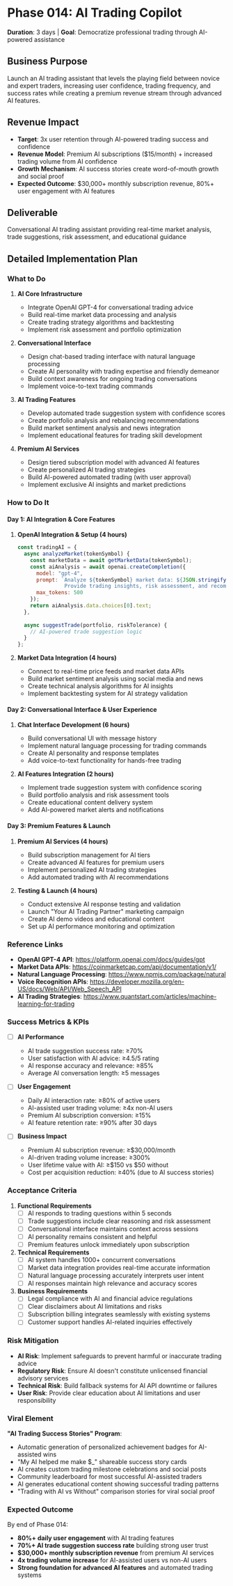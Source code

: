 # Phase 014: AI Trading Copilot
**Duration**: 3 days | **Goal**: Democratize professional trading through AI-powered assistance

## Business Purpose
Launch an AI trading assistant that levels the playing field between novice and expert traders, increasing user confidence, trading frequency, and success rates while creating a premium revenue stream through advanced AI features.

## Revenue Impact
- **Target**: 3x user retention through AI-powered trading success and confidence
- **Revenue Model**: Premium AI subscriptions ($15/month) + increased trading volume from AI confidence
- **Growth Mechanism**: AI success stories create word-of-mouth growth and social proof
- **Expected Outcome**: $30,000+ monthly subscription revenue, 80%+ user engagement with AI features

## Deliverable
Conversational AI trading assistant providing real-time market analysis, trade suggestions, risk assessment, and educational guidance

## Detailed Implementation Plan

### What to Do
1. **AI Core Infrastructure**
   - Integrate OpenAI GPT-4 for conversational trading advice
   - Build real-time market data processing and analysis
   - Create trading strategy algorithms and backtesting
   - Implement risk assessment and portfolio optimization

2. **Conversational Interface**
   - Design chat-based trading interface with natural language processing
   - Create AI personality with trading expertise and friendly demeanor
   - Build context awareness for ongoing trading conversations
   - Implement voice-to-text trading commands

3. **AI Trading Features**
   - Develop automated trade suggestion system with confidence scores
   - Create portfolio analysis and rebalancing recommendations
   - Build market sentiment analysis and news integration
   - Implement educational features for trading skill development

4. **Premium AI Services**
   - Design tiered subscription model with advanced AI features
   - Create personalized AI trading strategies
   - Build AI-powered automated trading (with user approval)
   - Implement exclusive AI insights and market predictions

### How to Do It

#### Day 1: AI Integration & Core Features
1. **OpenAI Integration & Setup (4 hours)**
   ```javascript
   const tradingAI = {
     async analyzeMarket(tokenSymbol) {
       const marketData = await getMarketData(tokenSymbol);
       const aiAnalysis = await openai.createCompletion({
         model: "gpt-4",
         prompt: `Analyze ${tokenSymbol} market data: ${JSON.stringify(marketData)}. 
                  Provide trading insights, risk assessment, and recommendation.`,
         max_tokens: 500
       });
       return aiAnalysis.data.choices[0].text;
     },
     
     async suggestTrade(portfolio, riskTolerance) {
       // AI-powered trade suggestion logic
     }
   };
   ```

2. **Market Data Integration (4 hours)**
   - Connect to real-time price feeds and market data APIs
   - Build market sentiment analysis using social media and news
   - Create technical analysis algorithms for AI insights
   - Implement backtesting system for AI strategy validation

#### Day 2: Conversational Interface & User Experience
1. **Chat Interface Development (6 hours)**
   - Build conversational UI with message history
   - Implement natural language processing for trading commands
   - Create AI personality and response templates
   - Add voice-to-text functionality for hands-free trading

2. **AI Features Integration (2 hours)**
   - Implement trade suggestion system with confidence scoring
   - Build portfolio analysis and risk assessment tools
   - Create educational content delivery system
   - Add AI-powered market alerts and notifications

#### Day 3: Premium Features & Launch
1. **Premium AI Services (4 hours)**
   - Build subscription management for AI tiers
   - Create advanced AI features for premium users
   - Implement personalized AI trading strategies
   - Add automated trading with AI recommendations

2. **Testing & Launch (4 hours)**
   - Conduct extensive AI response testing and validation
   - Launch "Your AI Trading Partner" marketing campaign
   - Create AI demo videos and educational content
   - Set up AI performance monitoring and optimization

### Reference Links
- **OpenAI GPT-4 API**: https://platform.openai.com/docs/guides/gpt
- **Market Data APIs**: https://coinmarketcap.com/api/documentation/v1/
- **Natural Language Processing**: https://www.npmjs.com/package/natural
- **Voice Recognition APIs**: https://developer.mozilla.org/en-US/docs/Web/API/Web_Speech_API
- **AI Trading Strategies**: https://www.quantstart.com/articles/machine-learning-for-trading

### Success Metrics & KPIs
- [ ] **AI Performance**
  - AI trade suggestion success rate: ≥70%
  - User satisfaction with AI advice: ≥4.5/5 rating
  - AI response accuracy and relevance: ≥85%
  - Average AI conversation length: ≥5 messages

- [ ] **User Engagement**
  - Daily AI interaction rate: ≥80% of active users
  - AI-assisted user trading volume: ≥4x non-AI users
  - Premium AI subscription conversion: ≥15%
  - AI feature retention rate: ≥90% after 30 days

- [ ] **Business Impact**
  - Premium AI subscription revenue: ≥$30,000/month
  - AI-driven trading volume increase: ≥300%
  - User lifetime value with AI: ≥$150 vs $50 without
  - Cost per acquisition reduction: ≥40% (due to AI success stories)

### Acceptance Criteria
1. **Functional Requirements**
   - [ ] AI responds to trading questions within 5 seconds
   - [ ] Trade suggestions include clear reasoning and risk assessment
   - [ ] Conversational interface maintains context across sessions
   - [ ] AI personality remains consistent and helpful
   - [ ] Premium features unlock immediately upon subscription

2. **Technical Requirements**
   - [ ] AI system handles 1000+ concurrent conversations
   - [ ] Market data integration provides real-time accurate information
   - [ ] Natural language processing accurately interprets user intent
   - [ ] AI responses maintain high relevance and accuracy scores

3. **Business Requirements**
   - [ ] Legal compliance with AI and financial advice regulations
   - [ ] Clear disclaimers about AI limitations and risks
   - [ ] Subscription billing integrates seamlessly with existing systems
   - [ ] Customer support handles AI-related inquiries effectively

### Risk Mitigation
- **AI Risk**: Implement safeguards to prevent harmful or inaccurate trading advice
- **Regulatory Risk**: Ensure AI doesn't constitute unlicensed financial advisory services
- **Technical Risk**: Build fallback systems for AI API downtime or failures
- **User Risk**: Provide clear education about AI limitations and user responsibility

### Viral Element
**"AI Trading Success Stories" Program**:
- Automatic generation of personalized achievement badges for AI-assisted wins
- "My AI helped me make $_" shareable success story cards
- AI creates custom trading milestone celebrations and social posts
- Community leaderboard for most successful AI-assisted traders
- AI generates educational content showing successful trading patterns
- "Trading with AI vs Without" comparison stories for viral social proof

### Expected Outcome
By end of Phase 014:
- **80%+ daily user engagement** with AI trading features
- **70%+ AI trade suggestion success rate** building strong user trust
- **$30,000+ monthly subscription revenue** from premium AI services
- **4x trading volume increase** for AI-assisted users vs non-AI users
- **Strong foundation for advanced AI features** and automated trading systems
